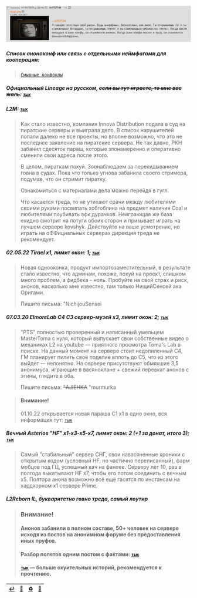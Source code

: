 ![](pics/cooperation.png)

##### Список аноноконф или связь с отдельными неймфагами для кооперации:

> [`Смывные конфоклы`](https://discord.gg/bknKZ4z2eC)

##### Официальный Lineage на русском, ~~если вы тут играете, то мне вас жаль~~: [`тык`](https://ru.4game.com/ru/lineage2legacy/)

##### L2M: [`тык`](https://lineage2m.plaync.com/ru/)
> Как стало известно, компания Innova Distribution подала в суд на пиратские серверы и выиграла дело. В список нарушителей попали далеко не все проекты, но вполне возможно, что это не последнее заявление на пиратские сервера. Не так давно, РКН забанил сдесяток параш, которые злонамеренно и оперативно сменили свои адреса после этого.
>
> В целом, пираткам похуй. Зоонаблюдаем за перекидыванием говна в судах. Пока что только угнова забанила своего стримера, подумав, что он стримит пиратку.
>
> Ознакомиться с материалами дела можно перейдя в гугл.
>
> Что касается треда, то не утихают срачи между любителями своими руками посвипать хобгоблина на предмет наличия Coal и любителями поубивать афк дурачков. Неиграющая же база ехидно смотрит на потуги обоих сторон и призывает играть на лучшем сервере kovshyk. Действуйте на ваше усмотрение, но играть на оФФициальных серверах дирекция треда не рекомендует.

##### 02.05.22 Tirael x1, лимит окон: 1; [`тык`](https://forum.tirael.org/index.php?/topic/17776-info-interlude-x1-описание-interlude-x1/)
> Новая однооконка, продукт импортозаместительный, в результате стало известно, что админам, похоже, похуй на проект, слишком много проблем, а фидбека - ноль. Пробуйте на свой страх и риск, анонов, насколько мне известно, там только НищийСенсей ака Оригами.
>
> Пишите письма: "NichijouSensei

##### 07.03.20 ElmoreLab C4 С3 сервер-музей x3, лимит окон: 2; [`тык`](https://elmorelab.com/index.html)
> "PTS" полностью проверенный и написанный умельцем MasterToma с нуля, который выпускает свои собственные видео о механиках L2 на youtube — приятного просмотра Toma's Lab в поиске.
> На данный момент на сервере стоит недопиленный С4, ГМ планирует пилить своё поделие вплоть до С5, что из этого выйдет — непонятно.
> На сервере присутствуют обмякшие 3,5 анонимуса, играющие в васяноклане + свежий перевкат анонов с этины, глядите в оба.
> 
> Пишите письма: ~~"AJIEHKA~~ "murmurka

> #### Внимание!
>
> 01.10.22 открывается новая параша С1 х1 в одно окно, вся информация тут: [`тык`](https://forum.elmorelab.com/viewtopic.php?f=31&p=3590#p3590)

##### Вечный Asterios "HF" x1-x3-x5-x7, лимит окон: 2 (+1 за донат, итого 3); [`тык`](https://asterios.tm/index.php?cmd=about)
> Самый "стабильный" сервер СНГ, свои навасяненные хроники с открытым кодом (условный HF, но частично переписанный), фарм мобцов под ГЦ, успешный кач на фанпее. Серверу лет 10, раз в полгода выкатывают HF x7, чтобы его потом соединить с вечным х5. 
> Полтора анона возможно всё ещё гасятся по инстансам на хардкорном x1 сервере Prime.
 
##### L2Reborn IL, **букваритетно говно треда, самый лоутир**
> ### Внимание!
> #### Анонов забанили в полном составе, 50+ человек на сервере исходя из постов на анонимном форуме без предоставления иных пруфов.
> #### Разбор полетов одним постом с фактами: [`тык`](https://imgur.com/a/CT7A7wq)
> #### [`тык`](https://forum.pmfun.com/viewtopic.php?f=14&t=72734&p=309772#p309772) — больше охуительных историй, рекомендуется к прочтению.

|[↩️](header.md)|[🔄](fback.md)|[♻️](servers.md)|[📆](archive.md)|
|:---:|:---:|:---:|:---:|
